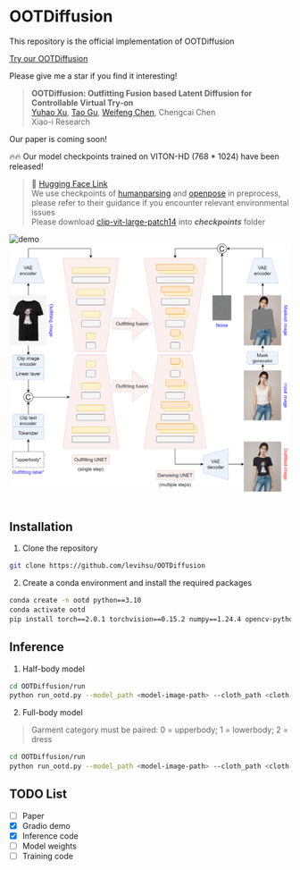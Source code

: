 # OOTDiffusion
This repository is the official implementation of OOTDiffusion

[Try our OOTDiffusion](https://ootd.ibot.cn)

Please give me a star if you find it interesting!


> **OOTDiffusion: Outfitting Fusion based Latent Diffusion for Controllable Virtual Try-on**<br>
> [Yuhao Xu](https://scholar.google.com/citations?user=FF7JVLsAAAAJ&hl=zh-CN), [Tao Gu](https://github.com/T-Gu), [Weifeng Chen](https://github.com/chenshine1), Chengcai Chen<br>
> Xiao-i Research

Our paper is coming soon!

🔥🔥 Our model checkpoints trained on VITON-HD (768 * 1024) have been released!

> 🤗 [Hugging Face Link](https://huggingface.co/levihsu/OOTDiffusion)<br>
> We use checkpoints of [humanparsing](https://github.com/GoGoDuck912/Self-Correction-Human-Parsing) and [openpose](https://huggingface.co/lllyasviel/ControlNet/tree/main/annotator/ckpts) in preprocess, please refer to their guidance if you encounter relevant environmental issues<br>
> Please download [clip-vit-large-patch14](https://huggingface.co/openai/clip-vit-large-patch14) into ***checkpoints*** folder

![demo](images/demo.png)&nbsp;
![workflow](images/workflow.png)&nbsp;

## Installation

1. Clone the repository

```sh
git clone https://github.com/levihsu/OOTDiffusion
```

2. Create a conda environment and install the required packages

```sh
conda create -n ootd python==3.10
conda activate ootd
pip install torch==2.0.1 torchvision==0.15.2 numpy==1.24.4 opencv-python==4.7.0.72 pillow==9.4.0 diffusers==0.24.0 transformers==4.36.2 accelerate==0.26.1 matplotlib==3.7.4 tqdm==4.64.1 gradio==4.16.0
```

## Inference

1. Half-body model

```sh
cd OOTDiffusion/run
python run_ootd.py --model_path <model-image-path> --cloth_path <cloth-image-path> --scale 2.0 --sample 4
```

2. Full-body model 

> Garment category must be paired: 0 = upperbody; 1 = lowerbody; 2 = dress

```sh
cd OOTDiffusion/run
python run_ootd.py --model_path <model-image-path> --cloth_path <cloth-image-path> --model_type dc --category 2 --scale 2.0 --sample 4
```

## TODO List
- [ ] Paper
- [x] Gradio demo
- [x] Inference code
- [ ] Model weights
- [ ] Training code
